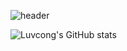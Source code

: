 ![header](https://capsule-render.vercel.app/api?type=wave&color=auto&height=300&section=header&text=capsule%20render&fontSize=90)

![Luvcong's GitHub stats](https://github-readme-stats.vercel.app/api?username=Jaeboong&count_private=true)
